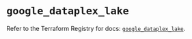 # `google_dataplex_lake`

Refer to the Terraform Registry for docs: [`google_dataplex_lake`](https://registry.terraform.io/providers/hashicorp/google/6.12.0/docs/resources/dataplex_lake).
